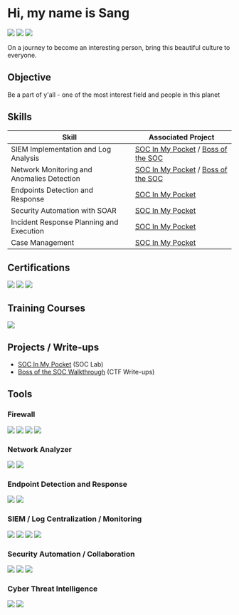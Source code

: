 # Hi, my name is Sang 
<a href="https://www.linkedin.com/in/phamthanhsang0311/"><img src="https://img.shields.io/badge/-LinkedIn-0072b1?&style=for-the-badge&logo=linkedin&logoColor=white" /></a>
<a href="mailto:sang3112002@gmail.com"><img src="https://img.shields.io/badge/-Gmail-D14836?style=for-the-badge&logo=gmail&logoColor=white" /></a>
<a href="https://t.me/sangpham0311"><img src="https://img.shields.io/badge/-Telegram-2CA5E0?style=for-the-badge&logo=telegram&logoColor=white" /></a>

On a journey to become an interesting person, bring this beautiful culture to everyone.

## Objective
Be a part of y'all - one of the most interest field and people in this planet

## Skills

| Skill                                         | Associated Project         |
|-----------------------------------------------|----------------------------|
| SIEM Implementation and Log Analysis          | [SOC In My Pocket](https://github.com/phamthanhsang-cs/SOC-in-my-Pocket) / [Boss of the SOC](https://github.com/phamthanhsang-cs/Boss-of-the-SOC) |
| Network Monitoring and Anomalies Detection    | [SOC In My Pocket](https://github.com/phamthanhsang-cs/SOC-in-my-Pocket) / [Boss of the SOC](https://github.com/phamthanhsang-cs/Boss-of-the-SOC) |
| Endpoints Detection and Response              | [SOC In My Pocket](https://github.com/phamthanhsang-cs/SOC-in-my-Pocket)|
| Security Automation with SOAR                 | [SOC In My Pocket](https://github.com/phamthanhsang-cs/SOC-in-my-Pocket)|
| Incident Response Planning and Execution      | [SOC In My Pocket](https://github.com/phamthanhsang-cs/SOC-in-my-Pocket)|
| Case Management                               | [SOC In My Pocket](https://github.com/phamthanhsang-cs/SOC-in-my-Pocket)|

## Certifications 
<div>
    <img src="https://img.shields.io/badge/-Google_Cybersecurity_Professional_Certification-4285F4?&style=for-the-badge&logo=Google&logoColor=white" />
    <img src="https://img.shields.io/badge/-Security%2B-FF0000?&style=for-the-badge&logo=CompTIA&logoColor=white" />
    <img src="https://img.shields.io/badge/-ISC2_CC-00A652?&style=for-the-badge&logo=ISC2&logoColor=white" />    
</div>

## Training Courses
<div>
    <img src="https://img.shields.io/badge/-TryHackMe_SOC_Analyst_Level_1_Complete_Course-2EAD50?&style=for-the-badge&logo=TryHackMe&logoColor=white" />
</div>

## Projects / Write-ups
- [SOC In My Pocket](https://github.com/phamthanhsang-cs/SOC-in-my-Pocket) (SOC Lab)
- [Boss of the SOC Walkthrough](https://github.com/phamthanhsang-cs/Boss-of-the-SOC) (CTF Write-ups)

## Tools 

### Firewall
<div> 
    <img src="https://img.shields.io/badge/-Fortigate-FF0000?&style=for-the-badge&logo=Fortinet&logoColor=white" /> 
    <img src="https://img.shields.io/badge/OPNSense-%23FF5200.svg?style=for-the-badge&logo=opnsense&logoColor=white" /> 
    <img src="https://img.shields.io/badge/-pfSense-000000?&style=for-the-badge&logo=&logoColor=white" /> 
    <img src="https://img.shields.io/badge/-Sophos-0080FF?&style=for-the-badge&logo=sophos&logoColor=white" />
</div>

### Network Analyzer
<div>
    <img src="https://img.shields.io/badge/-Suricata-F05A28?&style=for-the-badge&logo=&logoColor=white" /> 
    <img src="https://img.shields.io/badge/-Wireshark-1679A7?&style=for-the-badge&logo=Wireshark&logoColor=white" />
</div>

### Endpoint Detection and Response 
<div>
    <img src="https://img.shields.io/badge/-Elastic_Defend-005571?&style=for-the-badge&logo=Elastic&logoColor=white" />
    <img src="https://img.shields.io/badge/-Wazuh-3C99DC?&style=for-the-badge&logo=Wazuh&logoColor=white" />
</div>

### SIEM / Log Centralization / Monitoring 
<div>
    <img src="https://img.shields.io/badge/-Splunk-000000?&style=for-the-badge&logo=Splunk&logoColor=white" />
    <img src="https://img.shields.io/badge/-Elastic-005571?&style=for-the-badge&logo=Elastic&logoColor=white" />
    <img src="https://img.shields.io/badge/-Prometheus-E6522C?&style=for-the-badge&logo=Prometheus&logoColor=white" />
    <img src="https://img.shields.io/badge/-Grafana-F46800?&style=for-the-badge&logo=Grafana&logoColor=white" />
</div>

### Security Automation / Collaboration
<div> 
    <img src="https://img.shields.io/badge/TheHive-%23FFCD00.svg?style=for-the-badge&logo=hive&logoColor=white" /> 
    <img src="https://img.shields.io/badge/Cortex-%2380F5D2.svg?style=for-the-badge&logo=serverless&logoColor=white" /> 
    <img src="https://img.shields.io/badge/Shuffle-%23FF6F00.svg?style=for-the-badge&logo=hackthebox&logoColor=white" /> 
</div>

### Cyber Threat Intelligence
<div> 
    <img src="https://img.shields.io/badge/MISP-%23248BFB.svg?style=for-the-badge&logo=wechat&logoColor=white" /> 
    <img src="https://img.shields.io/badge/OpenCTI-%23003399.svg?style=for-the-badge&logo=nextdns&logoColor=white" /> 
</div>


